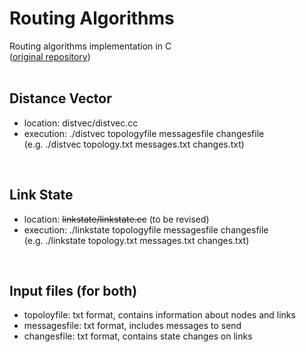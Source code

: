 # Routing Algorithms
Routing algorithms implementation in C
<br> ([original repository](https://github.com/7hong13/Routing-Algorithm))
<br>
<br>

## Distance Vector
- location: distvec/distvec.cc
- execution: ./distvec topologyfile messagesfile changesfile 
<br> (e.g. ./distvec topology.txt messages.txt changes.txt)
<br>

## Link State
- location: ~~linkstate/linkstate.cc~~ (to be revised)
- execution: ./linkstate topologyfile messagesfile changesfile
<br> (e.g. ./linkstate topology.txt messages.txt changes.txt)
<br>

## Input files (for both)
- topoloyfile: txt format, contains information about nodes and links
- messagesfile: txt format, includes messages to send
- changesfile: txt format, contains state changes on links
